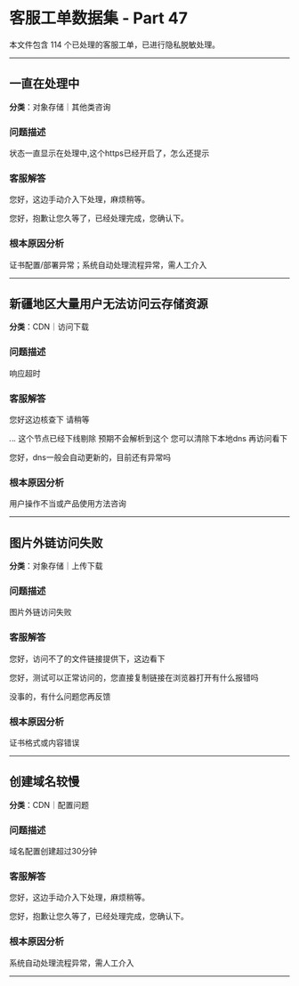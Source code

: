 # 客服工单数据集 - Part 47

本文件包含 114 个已处理的客服工单，已进行隐私脱敏处理。

---

## 一直在处理中

**分类**：对象存储｜其他类咨询

### 问题描述

状态一直显示在处理中,这个https已经开启了，怎么还提示

### 客服解答

您好，这边手动介入下处理，麻烦稍等。

您好，抱歉让您久等了，已经处理完成，您确认下。

### 根本原因分析

证书配置/部署异常；系统自动处理流程异常，需人工介入

---

## 新疆地区大量用户无法访问云存储资源

**分类**：CDN｜访问下载

### 问题描述

响应超时

### 客服解答

您好这边核查下 请稍等

*.*.*.* 这个节点已经下线剔除 预期不会解析到这个 您可以清除下本地dns 再访问看下

您好，dns一般会自动更新的，目前还有异常吗

### 根本原因分析

用户操作不当或产品使用方法咨询

---

## 图片外链访问失败

**分类**：对象存储｜上传下载

### 问题描述

图片外链访问失败

### 客服解答

您好，访问不了的文件链接提供下，这边看下

您好，测试可以正常访问的，您直接复制链接在浏览器打开有什么报错吗

没事的，有什么问题您再反馈

### 根本原因分析

证书格式或内容错误

---

## 创建域名较慢

**分类**：CDN｜配置问题

### 问题描述

域名配置创建超过30分钟

### 客服解答

您好，这边手动介入下处理，麻烦稍等。

您好，抱歉让您久等了，已经处理完成，您确认下。

### 根本原因分析

系统自动处理流程异常，需人工介入

---

